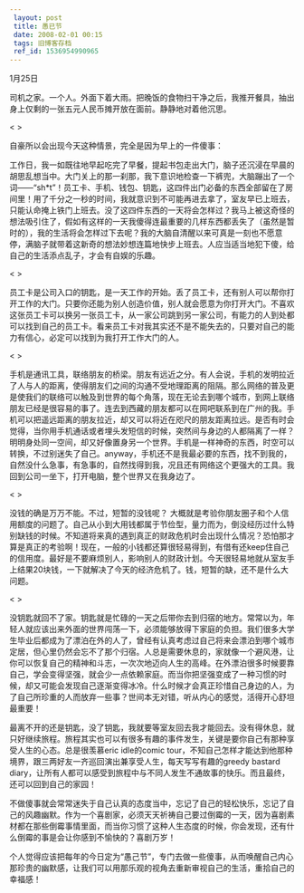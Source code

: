 ```yaml
---
 layout: post
 title: 愚已节
 date: 2008-02-01 00:15
 tags: 旧博客存档
 ref_id: 1536954990965
---
```

1月25日



司机之家。一个人。外面下着大雨。把晚饭的食物扫干净之后，我推开餐具，抽出身上仅剩的一张五元人民币摊开放在面前。静静地对着他沉思。



< >

自豪所以会出现今天这种情景，完全是因为早上的一件傻事：



工作日，我一如既往地早起吃完了早餐，提起书包走出大门，脑子还沉浸在早晨的胡思乱想当中。大门关上的那一刹那，我下意识地检查一下裤兜，大脑蹦出了一个词——“sh*t”！员工卡、手机、钱包、钥匙，这四件出门必备的东西全部留在了房间里！用了千分之一秒的时间，我就意识到不可能再进去拿了，室友早已上班去，只能认命掩上铁门上班去。没了这四件东西的一天将会怎样过？我马上被这奇怪的想法吸引住了，假如有这样的一天我傻得连最重要的几样东西都丢失了（虽然是暂时的），我的生活将会怎样过下去呢？我的大脑自清醒以来可真是一刻也不愿意停，满脑子就带着这新奇的想法妙想连篇地快步上班去。人应当适当地犯下傻，给自己的生活添点乱子，才会有自娱的乐趣。



< >

员工卡是公司入口的钥匙，是一天工作的开始。丢了员工卡，还有别人可以帮你打开工作的大门。只要你还能为别人创造价值，别人就会愿意为你打开大门。不喜欢这张员工卡可以换另一张员工卡，从一家公司跳到另一家公司，有能力的人到处都可以找到自己的员工卡。看来员工卡对我其实还不是不能失去的，只要对自己的能力有信心，必定可以找到为我打开工作大门的人。



< >

手机是通讯工具，联络朋友的桥梁。朋友有远近之分。有人会说，手机的发明拉近了人与人的距离，使得朋友们之间的沟通不受地理距离的阻隔。那么网络的普及更是使我们的联络可以触及到世界的每个角落，现在无论去到哪个城市，到网上联络朋友已经是很容易的事了。连去到西藏的朋友都可以在网吧联系到在广州的我。手机可以把遥远距离的朋友拉近，却又可以将近在咫尺的朋友距离拉远。是否有时会觉得，当你用手机通话或者埋头发短信的时候，突然间与身边的人都隔离了一样？明明身处同一空间，却又好像置身另一个世界。手机是一样神奇的东西，时空可以转换，不过别迷失了自己。anyway，手机还不是我最必要的东西，找不到我的，自然没什么急事，有急事的，自然找得到我，况且还有网络这个更强大的工具。我回到公司一坐下，打开电脑，整个世界又在我身边了。



< >

没钱的确是万万不能。不过，短暂的没钱呢？
大概就是考验你朋友圈子和个人信用额度的问题了。自己从小到大用钱都属于节俭型，量力而为，倒没经历过什么特别缺钱的时候。不知道将来真的遇到真正的财政危机时会出现什么情况？恐怕那才算是真正的考验啊！现在，一般的小钱都还算很轻易得到，有借有还keep住自己的信用度。最好是不要麻烦别人，影响别人的财政计划。今天很轻易地就从室友手上结果20块钱，一下就解决了今天的经济危机了。钱，短暂的缺，还不是什么大问题。



< >

没钥匙就回不了家。钥匙就是忙碌的一天之后带你去到归宿的地方。常常以为，年轻人就应该出来外面的世界闯荡一下，必须能够放得下家庭的负担。我们很多大学生毕业后都成为了漂泊在外的人了，曾经有认真考虑过自己将来会漂泊到哪个城市定居，但心里仍然会忘不了那个归宿。人总是需要休息的，家就像一个避风港，让你可以恢复自己的精神和斗志，一次次地迈向人生的高峰。在外漂泊很多时候要靠自己，学会变得坚强，就会少一点依赖家庭。而当你把坚强变成了一种习惯的时候，却又可能会发现自己逐渐变得冰冷。什么时候才会真正珍惜自己身边的人，为了自己所珍重的人而放弃一些事？世间本无对错，听从内心的感觉，活得开心舒坦最重要！



最离不开的还是钥匙，没了钥匙，我就要等室友回去我才能回去。没有得休息，就只好继续旅程。旅程其实也可以有很多有趣的事件发生，关键是要你自己有那种享受人生的心态。总是很羡慕eric
idle的comic tour，不知自己怎样才能达到他那种境界，跟三两好友一齐巡回演出兼享受人生，每天写写有趣的greedy bastard
diary，让所有人都可以感受到旅程中与不同人发生不通故事的快乐。而且最终，还可以回到自己的家园！



不做傻事就会常常迷失于自己认真的态度当中，忘记了自己的轻松快乐，忘记了自己的风趣幽默。作为一个喜剧家，必须天天祈祷自己要过倒霉的一天，因为喜剧素材都在那些倒霉事情里面，而当你习惯了这种人生态度的时候，你会发现，还有什么倒霉的事是会让你感到不愉快的？喜剧万岁！



个人觉得应该把每年的今日定为“愚己节”，专门去做一些傻事，从而唤醒自己内心那珍贵的幽默感，让我们可以用那乐观的视角去重新审视自己的生活，重拾自己的幸福感！

